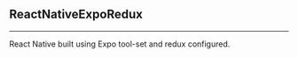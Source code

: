 <h2>ReactNativeExpoRedux</h2>
<hr>
<p>React Native built using Expo tool-set and redux configured. </p>
